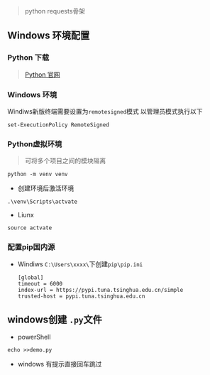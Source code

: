 > python requests骨架

## Windows 环境配置
### Python 下载

> <a href="https://www.python.org/" target="_blank">Python 官网</a>

### Windows 环境

Windiws新版终端需要设置为`remotesigned`模式
以管理员模式执行以下
```
set-ExecutionPolicy RemoteSigned
```

### Python虚拟环境
> 可将多个项目之间的模块隔离

```
python -m venv venv
```
- 创建环境后激活环境
```
.\venv\Scripts\actvate
```
- Liunx
```
source actvate
```

### 配置pip国内源
- Windiws
 `C:\Users\xxxx\`下创建`pip\pip.ini`
    ```
    [global]
    timeout = 6000
    index-url = https://pypi.tuna.tsinghua.edu.cn/simple
    trusted-host = pypi.tuna.tsinghua.edu.cn
    ```


## windows创建 `.py`文件
- powerShell
```
echo >>demo.py
```
- windows 有提示直接回车跳过
